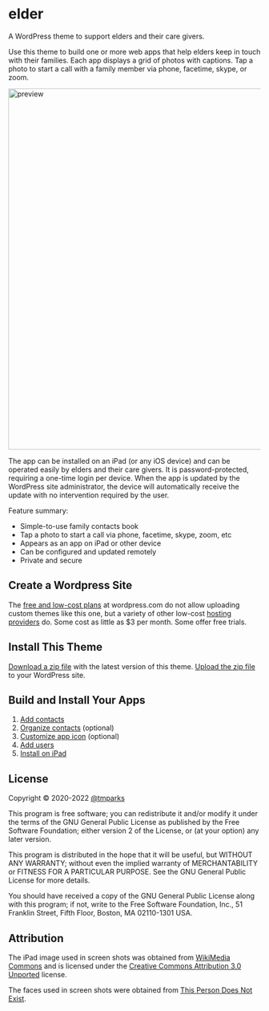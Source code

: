 # elder

A WordPress theme to support elders and their care givers.

Use this theme to build one or more web apps that help elders keep in touch with
their families. Each app displays a grid of photos with captions. Tap a photo to
start a call with a family member via phone, facetime, skype, or zoom.

<img alt="preview" src="doc/install-6.png" width="720px" />

The app can be installed on an iPad (or any iOS device) and can be
operated easily by elders and their care givers. It is password-protected,
requiring a one-time login per device. When the app is updated by the WordPress
site administrator, the device will automatically receive the update with no
intervention required by the user.

Feature summary:
- Simple-to-use family contacts book
- Tap a photo to start a call via phone, facetime, skype, zoom, etc
- Appears as an app on iPad or other device
- Can be configured and updated remotely
- Private and secure

## Create a Wordpress Site

The [free and low-cost plans][pricing] at wordpress.com do not allow uploading
custom themes like this one, but a variety of other low-cost
[hosting providers][hosting] do. Some cost as little as $3 per month.
Some offer free trials.

## Install This Theme

[Download a zip file][download] with the latest version of this theme.
[Upload the zip file][upload] to your WordPress site.

## Build and Install Your Apps
1. [Add contacts](doc/add.md)
2. [Organize contacts](doc/organize.md) (optional)
3. [Customize app icon](doc/icon.md) (optional)
4. [Add users](doc/user.md)
5. [Install on iPad](doc/install.md)

## License

Copyright &copy; 2020-2022 [@tmparks](https://github.com/tmparks)

This program is free software; you can redistribute it and/or modify
it under the terms of the GNU General Public License as published by
the Free Software Foundation; either version 2 of the License, or
(at your option) any later version.

This program is distributed in the hope that it will be useful,
but WITHOUT ANY WARRANTY; without even the implied warranty of
MERCHANTABILITY or FITNESS FOR A PARTICULAR PURPOSE.  See the
GNU General Public License for more details.

You should have received a copy of the GNU General Public License along
with this program; if not, write to the Free Software Foundation, Inc.,
51 Franklin Street, Fifth Floor, Boston, MA 02110-1301 USA.

## Attribution

The iPad image used in screen shots was obtained from [WikiMedia Commons][ipad]
and is licensed under the [Creative Commons Attribution 3.0 Unported][cc-by]
license.

The faces used in screen shots were obtained from
[This Person Does Not Exist][faces].



[cc-by]: https://creativecommons.org/licenses/by/3.0/deed.en
[download]: https://github.com/tmparks/elder/tags
[faces]: https://thispersondoesnotexist.com/
[hosting]: https://wordpress.org/hosting/
[ipad]: https://commons.wikimedia.org/wiki/File:IPadminiWhite.png
[pricing]: https://wordpress.com/pricing/
[upload]: https://wordpress.org/support/article/appearance-themes-screen/#using-the-upload-method
